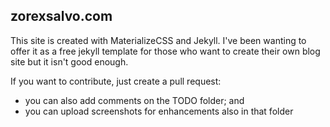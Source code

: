 zorexsalvo.com
---
This site is created with MaterializeCSS and Jekyll. I've been wanting to offer it as a free jekyll template for those who want to create their own blog site but it isn't good enough.


If you want to contribute, just create a pull request:
 - you can also add comments on the TODO folder; and
 - you can upload screenshots for enhancements also in that folder
